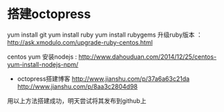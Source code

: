 # 搭建octopress

yum install git 
yum install ruby 
yum install rubygems
升级ruby版本 ：http://ask.xmodulo.com/upgrade-ruby-centos.html

centos yum 安装nodejs : http://www.dahouduan.com/2014/12/25/centos-yum-install-nodejs-npm/

* octopress搭建博客 http://www.jianshu.com/p/37a6a63c21da
http://www.jianshu.com/p/8aa3c2804d98


用以上方法搭建成功，明天尝试将其发布到github上
